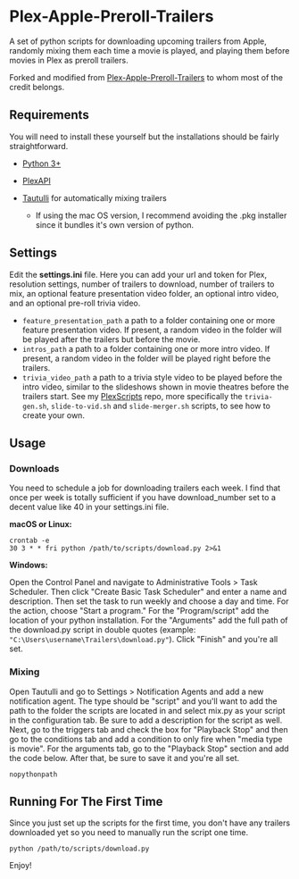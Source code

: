# Plex-Apple-Preroll-Trailers
A set of python scripts for downloading upcoming trailers from Apple, randomly mixing them each time a movie is played, and playing them before movies in Plex as preroll trailers.

Forked and modified from [Plex-Apple-Preroll-Trailers](https://github.com/airship-david/Plex-Apple-Preroll-Trailers) to whom most of the credit belongs.

## Requirements

You will need to install these yourself but the installations should be fairly straightforward.

* [Python 3+](https://www.python.org/)

* [PlexAPI](https://github.com/pkkid/python-plexapi)

* [Tautulli](https://github.com/Tautulli/Tautulli) for automatically mixing trailers
    - If using the mac OS version, I recommend avoiding the .pkg installer since it bundles it's own version of python. 


## Settings
Edit the **settings.ini** file. Here you can add your url and token for Plex, resolution settings, number of trailers to download, number of trailers to mix, an optional feature presentation video folder, an optional intro video, and an optional pre-roll trivia video.

* `feature_presentation_path` a path to a folder containing one or more feature presentation video. If present, a random video in the folder will be played after the trailers but before the movie. 
* `intros_path` a path to a folder containing one or more intro video. If present, a random video in the folder will be played right before the trailers.
* `trivia_video_path` a path to a trivia style video to be played before the intro video, similar to the slideshows shown in movie theatres before the trailers start. See my [PlexScripts](https://github.com/atnpgo/PlexScripts) repo, more specifically the `trivia-gen.sh`, `slide-to-vid.sh` and `slide-merger.sh` scripts, to see how to create your own.

## Usage

### Downloads

You need to schedule a job for downloading trailers each week. I find that once per week is totally sufficient if you have download_number set to a decent value like 40 in your settings.ini file.

**macOS or Linux:**

```
crontab -e
30 3 * * fri python /path/to/scripts/download.py 2>&1
```

**Windows:**

Open the Control Panel and navigate to Administrative Tools > Task Scheduler. Then click "Create Basic Task Scheduler" and enter a name and description. Then set the task to run weekly and choose a day and time. For the action, choose "Start a program." For the "Program/script" add the location of your python installation. For the "Arguments" add the full path of the download.py script in double quotes (example: `"C:\Users\username\Trailers\download.py"`). Click "Finish" and you're all set.

### Mixing

Open Tautulli and go to Settings > Notification Agents and add a new notification agent. The type should be "script" and you'll want to add the path to the folder the scripts are located in and select mix.py as your script in the configuration tab. Be sure to add a description for the script as well. Next, go to the triggers tab and check the box for "Playback Stop" and then go to the conditions tab and add a condition to only fire when "media type is movie". For the arguments tab, go to the "Playback Stop" section and add the code below. After that, be sure to save it and you're all set.

```
nopythonpath
```

## Running For The First Time

Since you just set up the scripts for the first time, you don't have any trailers downloaded yet so you need to manually run the script one time.

```
python /path/to/scripts/download.py
```

Enjoy!
